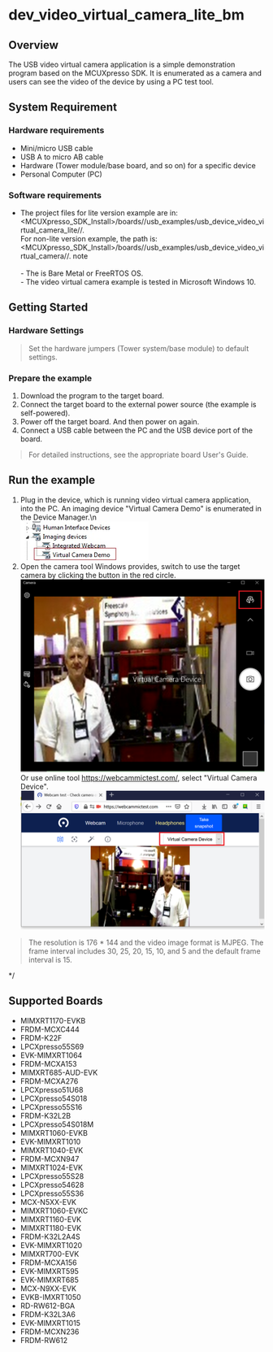 # dev_video_virtual_camera_lite_bm




## Overview

The USB video virtual camera application is a simple demonstration program based on the MCUXpresso SDK.
It is enumerated as a camera and users can see the video of the device by using a PC test tool.

## System Requirement

### Hardware requirements

- Mini/micro USB cable
- USB A to micro AB cable
- Hardware (Tower module/base board, and so on) for a specific device
- Personal Computer (PC)


### Software requirements

- The project files for lite version example are in:
<br> <MCUXpresso_SDK_Install>/boards/<board>/usb_examples/usb_device_video_virtual_camera_lite/<rtos>/<toolchain>.
<br>  For non-lite version example, the path is:
<br> <MCUXpresso_SDK_Install>/boards/<board>/usb_examples/usb_device_video_virtual_camera/<rtos>/<toolchain>.
note<br>
<br> - The <rtos> is Bare Metal or FreeRTOS OS. 
<br> - The video virtual camera example is tested in Microsoft Windows 10.


## Getting Started

### Hardware Settings

> Set the hardware jumpers (Tower system/base module) to default settings.


### Prepare the example

1.  Download the program to the target board.
2.  Connect the target board to the external power source (the example is self-powered).
3.  Power off the target board. And then power on again.
4.  Connect a USB cable between the PC and the USB device port of the board.

> For detailed instructions, see the appropriate board User's Guide.

## Run the example

1.  Plug in the device, which is running video virtual camera application, into the PC. An imaging device "Virtual Camera Demo" is enumerated in the Device Manager.\n
<br>![The video device is attached](usb_device_video_test_tool_attached.jpg "The video device is attached")
2.  Open the camera tool Windows provides, switch to use the target camera by clicking the button in the red circle.
<br>![Windows camera test tool](usb_device_video_test_tool_windows.jpg "Windows camera test tool")
    Or use online tool https://webcammictest.com/, select "Virtual Camera Device".
<br>![Online camera test tool](usb_device_video_test_tool_web.jpg "Online camera test tool")

> The resolution is 176 * 144 and the video image format is MJPEG. The frame interval includes 30, 25, 20, 15, 10, and 5 and the default frame interval is 15.


*/


## Supported Boards
- MIMXRT1170-EVKB
- FRDM-MCXC444
- FRDM-K22F
- LPCXpresso55S69
- EVK-MIMXRT1064
- FRDM-MCXA153
- MIMXRT685-AUD-EVK
- FRDM-MCXA276
- LPCXpresso51U68
- LPCXpresso54S018
- LPCXpresso55S16
- FRDM-K32L2B
- LPCXpresso54S018M
- MIMXRT1060-EVKB
- EVK-MIMXRT1010
- MIMXRT1040-EVK
- FRDM-MCXN947
- MIMXRT1024-EVK
- LPCXpresso55S28
- LPCXpresso54628
- LPCXpresso55S36
- MCX-N5XX-EVK
- MIMXRT1060-EVKC
- MIMXRT1160-EVK
- MIMXRT1180-EVK
- FRDM-K32L2A4S
- EVK-MIMXRT1020
- MIMXRT700-EVK
- FRDM-MCXA156
- EVK-MIMXRT595
- EVK-MIMXRT685
- MCX-N9XX-EVK
- EVKB-IMXRT1050
- RD-RW612-BGA
- FRDM-K32L3A6
- EVK-MIMXRT1015
- FRDM-MCXN236
- FRDM-RW612
